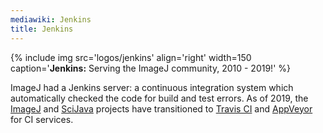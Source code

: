 ```yaml
---
mediawiki: Jenkins
title: Jenkins
---
```


{% include img src='logos/jenkins' align='right' width=150 caption='**Jenkins:** Serving the ImageJ community, 2010 - 2019!' %}

ImageJ had a Jenkins server: a continuous integration system which automatically checked the code for build and test errors. As of 2019, the [ImageJ](/software/imagej) and [SciJava](/libs/scijava) projects have transitioned to [Travis CI](/develop/travis) and [AppVeyor](/develop/appveyor) for CI services.


